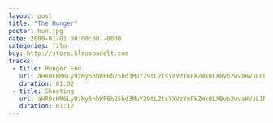```yaml
---
layout: post
title: "The Hunger"
poster: hun.jpg
date: 2000-01-01 00:00:00 -0800
categories: film
buy: http://store.klausbadelt.com
tracks:
 - title: Hunger End
   url: aHR0cHM6Ly9zMy5hbWF6b25hd3MuY29tL2tsYXVzYmFkZWx0LXBvb2wvaHVuL0h1bmdlciBFbmQubXAz
   duration: 01:02
 - title: Shooting 
   url: aHR0cHM6Ly9zMy5hbWF6b25hd3MuY29tL2tsYXVzYmFkZWx0LXBvb2wvaHVuL1Nob290aW5nLm1wMw==
   duration: 01:12
---
```

